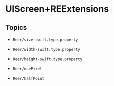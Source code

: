 # UIScreen+REExtensions

## Topics

- ``Reer/size-swift.type.property``

- ``Reer/width-swift.type.property``

- ``Reer/height-swift.type.property``

- ``Reer/onePixel``

- ``Reer/halfPoint``

